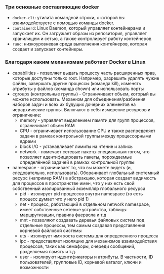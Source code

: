 ### Три основные составляющие docker

- `docker-cli`: утилита командной строки, с которой вы взаимодействуете с помощью команды docker.
- `containerd`: Linux Daemon, который управляет контейнерами и запускает их. Он загружает образы из репозитория, управляет хранилищем и сетью, а также контролирует работу контейнеров.
- `runc`: низкоуровневая среда выполнения контейнеров, которая создает и запускает контейнеры.

### Благодаря каким механизмам работает Docker в Linux

- capabilities - позволяет выдать процессу часть расширенных прав, которые доступны только root. Например, разрешить удалять чужие файлы, завершать другие процессы (команда kill), изменять атрибуты у файлов (команда chown) или использовать порты
- cgroups (контрольные группы) - Ограничивают объем, который вы можете использовать. Механизм для объединения/разбиения наборов задач и всех их будущих дочерних элементов на иерархические группы. Включают в себя измерение ресурсов и ограничение:
  - memory - управляет выделением памяти для групп процессов, ограничивает обьем RAM
  - CPU - ограничивает использование CPU и также распределяет задачи в рамках контрольной группы между процессорными ядрами
  - block I/O - устанавливает лимиты на чтение и запись
  - network - помечает сетевые пакеты специальным тэгом, что позволяет идентифицировать пакеты, порождаемые определённой задачей в рамках контрольной группы
- namespace - ограничивает то, что вы можете видеть (и, следовательно, использовать). Оборачивает глобальный системный ресурс (например RAM) в абстракцию, которая создает видимость для процессов в пространстве имен, что у них есть свой собственный изолированный экземпляр глобального ресурса
  - pid - изолирует pid процессов внутри namespace (то есть процесс думает что у него pid 1)
  - net - процесс, работающий в отдельном network namespace, имеет собственные сетевые устройства, таблицы маршрутизации, правила фаервола и т.д
  - mnt - позволяют создавать деревья файловых систем под отдельные процессы, тем самым создавая представления корневой файловой системы
  - uts - изолирует имя хоста системы для определенного процесса
  - ipc - предоставляет изоляцию для механизмов взаимодействия процессов, таких как семафоры, очереди сообщений, разделяемая память и т.д.
  - user - изолируют идентификаторы и атрибуты. В частности, ID пользователей, групповые ID, корневой каталог, ключи и возможности
